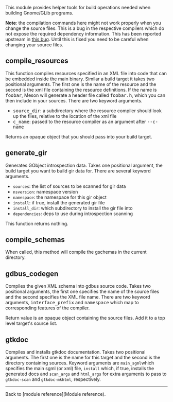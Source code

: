 This module provides helper tools for build operations needed when building Gnome/GLib programs.

**Note**: the compilation commands here might not work properly when you change the source files. This is a bug in the respective compilers which do not expose the required dependency information. This has been reported upstream in [this bug](https://bugzilla.gnome.org/show_bug.cgi?id=745754). Until this is fixed you need to be careful when changing your source files.

## compile_resources

This function compiles resources specified in an XML file into code that can be embedded inside the main binary. Similar a build target it takes two positional arguments. The first one is the name of the resource and the second is the xml file containing the resource definitions. If the name is <tt>foobar</tt>, Meson will generate a header file called <tt>foobar.h</tt>, which you can then include in your sources. There are two keyword arguments.

* <tt>source_dir</tt>: a subdirectory where the resource compiler should look up the files, relative to the location of the xml file
* <tt>c_name</tt>: passed to the resource compiler as an argument after <tt>--c-name</tt>

Returns an opaque object that you should pass into your build target.

## generate_gir

Generates GObject introspection data. Takes one positional argument, the build target you want to build gir data for. There are several keyword arguments.

* `sources`: the list of sources to be scanned for gir data
* `nsversion`: namespace version
* `namespace`: the namespace for this gir object
* `install`: if true, install the generated gir file
* `install_dir`: which subdirectory to install the gir file into
* `dependencies`: deps to use during introspection scanning

This function returns nothing.

## compile_schemas

When called, this method will compile the gschemas in the current directory.

## gdbus_codegen

Compiles the given XML schema into gdbus source code. Takes two positional arguments, the first one specifies the name of the source files and the second specifies the XML file name. There are two keyword arguments, <tt>interface_prefix</tt> and <tt>namespace</tt> which map to corresponding features of the compiler.

Return value is an opaque object containing the source files. Add it to a top level target's source list.

## gtkdoc

Compiles and installs gtkdoc documentation. Takes two positional arguments. The first one is the name for this target and the second is the directory containing sources. Keyword arguments are `main_sgml`which specifies the main sgml (or xml) file, `install` which, if true, installs the generated docs and `scan_args` and `html_args` for extra arguments to pass to `gtkdoc-scan` and `gtkdoc-mkhtml`, respectively.

---

Back to [module reference](Module reference).

